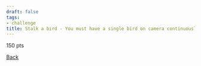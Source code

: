 ```yaml
---
draft: false
tags:
- challenge
title: Stalk a bird - You must have a single bird on camera continuously for two minutes. If you ever lose sight of the bird or have to cut, you have to start over. The bird must be alive, and may not be caged.
---
```

150 pts

[Back](https://shadybraden.com/jetlag) 

